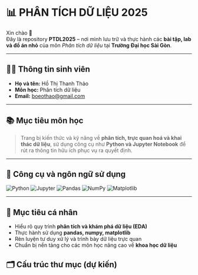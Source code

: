 # 📊 PHÂN TÍCH DỮ LIỆU 2025

Xin chào 👋  
Đây là repository **PTDL2025** – nơi mình lưu trữ và thực hành các **bài tập, lab và đồ án nhỏ** của môn *Phân tích dữ liệu* tại **Trường Đại học Sài Gòn**.  

---

## 👩‍💻 Thông tin sinh viên

- **Họ và tên:** Hồ Thị Thanh Thảo  
- **Môn học:** Phân tích dữ liệu  
- **Email:** [boeothao@gmail.com](mailto:boeothao@gmail.com)

---

## 📚 Mục tiêu môn học

> Trang bị kiến thức và kỹ năng về **phân tích, trực quan hoá và khai thác dữ liệu**, sử dụng công cụ như **Python và Jupyter Notebook** để rút ra thông tin hữu ích phục vụ ra quyết định.

---

## 🧰 Công cụ và ngôn ngữ sử dụng

![Python](https://img.shields.io/badge/Python-3776AB?style=for-the-badge&logo=python&logoColor=white)
![Jupyter](https://img.shields.io/badge/Jupyter-F37626?style=for-the-badge&logo=jupyter&logoColor=white)
![Pandas](https://img.shields.io/badge/Pandas-150458?style=for-the-badge&logo=pandas&logoColor=white)
![NumPy](https://img.shields.io/badge/NumPy-013243?style=for-the-badge&logo=numpy&logoColor=white)
![Matplotlib](https://img.shields.io/badge/Matplotlib-11557C?style=for-the-badge&logo=plotly&logoColor=white)

---
## 🌱 Mục tiêu cá nhân

- Hiểu rõ quy trình **phân tích và khám phá dữ liệu (EDA)**  
- Thực hành sử dụng **pandas, numpy, matplotlib**  
- Rèn luyện tư duy xử lý và trình bày dữ liệu trực quan  
- Chuẩn bị nền tảng cho các môn học nâng cao về **khoa học dữ liệu**
## 🗂️ Cấu trúc thư mục (dự kiến)

